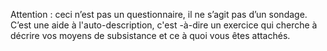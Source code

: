 Attention : ceci n’est pas un questionnaire, il ne s’agit pas d’un sondage. C’est une aide à l'auto-description, c'est -à-dire un exercice qui cherche à décrire vos moyens de subsistance et ce à quoi vous êtes attachés.